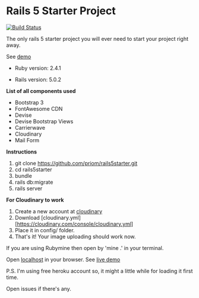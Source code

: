 # Rails 5 Starter Project

[![Build Status](https://semaphoreci.com/api/v1/priom/rails5starter/branches/master/shields_badge.svg)](https://semaphoreci.com/priom/rails5starter)

The only rails 5 starter project you will ever need to start your project right away.

See [demo](https://rails5starter.herokuapp.com/)

* Ruby version: 2.4.1

* Rails version: 5.0.2


**List of all components used**  

* Bootstrap 3
* FontAwesome CDN
* Devise
* Devise Bootstrap Views
* Carrierwave
* Cloudinary
* Mail Form

**Instructions**
1. git clone https://github.com/priom/rails5starter.git
2. cd rails5starter
3. bundle
4. rails db:migrate
5. rails server

**For Cloudinary to work**
1. Create a new account at [cloudinary](http://cloudinary.com/)
2. Download [cloudinary.yml][https://cloudinary.com/console/cloudinary.yml]
3. Place it in config/ folder.
4. That's it! Your image uploading should work now.

If you are using Rubymine then open by 'mine .' in your terminal.

Open [localhost](http://localhost:3000) in your browser.
See [live demo](https://rails5starter.herokuapp.com/)

P.S. I'm using free heroku account so, it might a little while for loading it first time.

Open issues if there's any.
